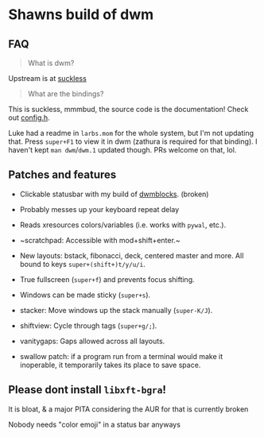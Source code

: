 # Shawns build of dwm

## FAQ

> What is dwm?

Upstream is at [suckless](https://git.suckless.org/dwm/)

> What are the bindings?

This is suckless, mmmbud, the source code is the documentation! Check out [config.h](config.h).

Luke had a readme in `larbs.mom` for the whole system, but I'm not updating that.
Press `super+F1` to view it in dwm (zathura is required for that binding).
I haven't kept `man dwm`/`dwm.1` updated though. PRs welcome on that, lol.

## Patches and features

- Clickable statusbar with my build of [dwmblocks](https://github.com/scresante/dwmblocks).
  (broken)
- Probably messes up your keyboard repeat delay
- Reads xresources colors/variables (i.e. works with `pywal`, etc.).
- ~scratchpad: Accessible with mod+shift+enter.~
- New layouts: bstack, fibonacci, deck, centered master and more. All bound to keys `super+(shift+)t/y/u/i`.
- True fullscreen (`super+f`) and prevents focus shifting.
- Windows can be made sticky (`super+s`).

- stacker: Move windows up the stack manually (`super-K/J`).
- shiftview: Cycle through tags (`super+g/;`).
- vanitygaps: Gaps allowed across all layouts.
- swallow patch: if a program run from a terminal would make it inoperable, it temporarily takes its place to save space.

## Please **dont** install `libxft-bgra`!

It is bloat, & a major PITA considering the AUR for that is currently broken

Nobody needs "color emoji" in a status bar anyways
